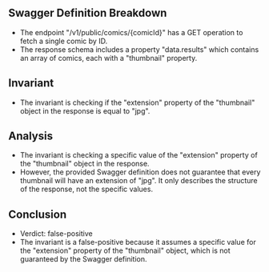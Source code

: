 ## Swagger Definition Breakdown
- The endpoint "/v1/public/comics/{comicId}" has a GET operation to fetch a single comic by ID.
- The response schema includes a property "data.results" which contains an array of comics, each with a "thumbnail" property.

## Invariant
- The invariant is checking if the "extension" property of the "thumbnail" object in the response is equal to "jpg".

## Analysis
- The invariant is checking a specific value of the "extension" property of the "thumbnail" object in the response.
- However, the provided Swagger definition does not guarantee that every thumbnail will have an extension of "jpg". It only describes the structure of the response, not the specific values.

## Conclusion
- Verdict: false-positive
- The invariant is a false-positive because it assumes a specific value for the "extension" property of the "thumbnail" object, which is not guaranteed by the Swagger definition.
